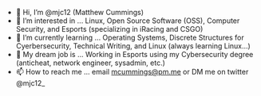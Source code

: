 - 👋 Hi, I’m @mjc12 (Matthew Cummings)
- 👀 I’m interested in ... Linux, Open Source Software (OSS), Computer Security, and Esports (specializing in iRacing and CSGO)
- 🌱 I’m currently learning ... Operating Systems, Discrete Structures for Cyerbersecurity, Technical Writing, and Linux (always learning Linux...)
- 🧠 My dream job is ... Working in Esports using my Cybersecurity degree (anticheat, network engineer, sysadmin, etc.)
- 📫 How to reach me ... email mcummings@pm.me or DM me on twitter @mjc12_
